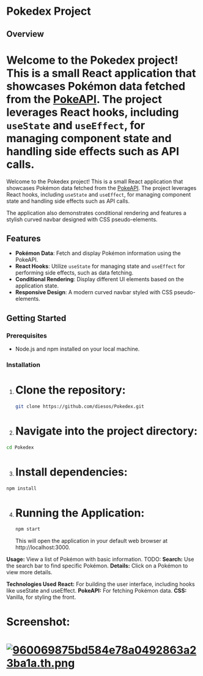 # Pokedex Project

## Overview

Welcome to the Pokedex project! This is a small React application that showcases Pokémon data fetched from the [PokeAPI](https://pokeapi.co/).
The project leverages React hooks, including `useState` and `useEffect`, for managing component state and handling side effects such as API calls.
=======
Welcome to the Pokedex project! This is a small React application that showcases Pokémon data fetched from the [PokeAPI](https://pokeapi.co/).
The project leverages React hooks, including `useState` and `useEffect`, for managing component state and handling side effects such as API calls.

The application also demonstrates conditional rendering and features a stylish curved navbar designed with CSS pseudo-elements.

## Features

- **Pokémon Data**: Fetch and display Pokémon information using the PokeAPI.
- **React Hooks**: Utilize `useState` for managing state and `useEffect` for performing side effects, such as data fetching.
- **Conditional Rendering**: Display different UI elements based on the application state.
- **Responsive Design**: A modern curved navbar styled with CSS pseudo-elements.

## Getting Started

### Prerequisites

- Node.js and npm installed on your local machine.

### Installation

1. # **Clone the repository**:

   ```bash
   git clone https://github.com/diesos/Pokedex.git
   ```

2. # **Navigate into the project directory**:

```bash
cd Pokedex
```

3. # **Install dependencies**:

```bash
npm install
```

4. # **Running the Application**:
   ```bash
   npm start
   ```
   This will open the application in your default web browser at http://localhost:3000.

**Usage:**
View a list of Pokémon with basic information.
TODO: **Search:** Use the search bar to find specific Pokémon.
**Details:** Click on a Pokémon to view more details.

**Technologies Used**
**React:** For building the user interface, including hooks like useState and useEffect.
**PokeAPI:** For fetching Pokémon data.
**CSS:** Vanilla, for styling the front.

# **Screenshot**:

# [![960069875bd584e78a0492863a23ba1a.th.png](https://imgtr.ee/images/2024/08/14/960069875bd584e78a0492863a23ba1a.th.png)](https://imgtr.ee/image/hUCgBm)
